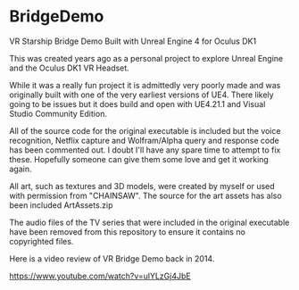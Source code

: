 # BridgeDemo
VR Starship Bridge Demo Built with Unreal Engine 4 for Oculus DK1

This was created years ago as a personal project to explore Unreal Engine and the Oculus DK1 VR Headset. 

While it was a really fun project it is admittedly very poorly made and was originally built with one of the very earliest versions of UE4. There likely going to be issues but it does build and open with UE4.21.1 and Visual Studio Community Edition.

All of the source code for the original executable is included but the voice recognition, Netflix capture and Wolfram/Alpha query and response code has been commented out.  I doubt I'll have any spare time to attempt to fix these. Hopefully someone can give them some love and get it working again.

All art, such as textures and 3D models, were created by myself or used with permission from "CHAINSAW".  The source for the art assets has also been included ArtAssets.zip

The audio files of the TV series that were included in the original executable have been removed from this repository to ensure it contains no copyrighted files.

Here is a video review of VR Bridge Demo back in 2014.

https://www.youtube.com/watch?v=ulYLzGj4JbE
